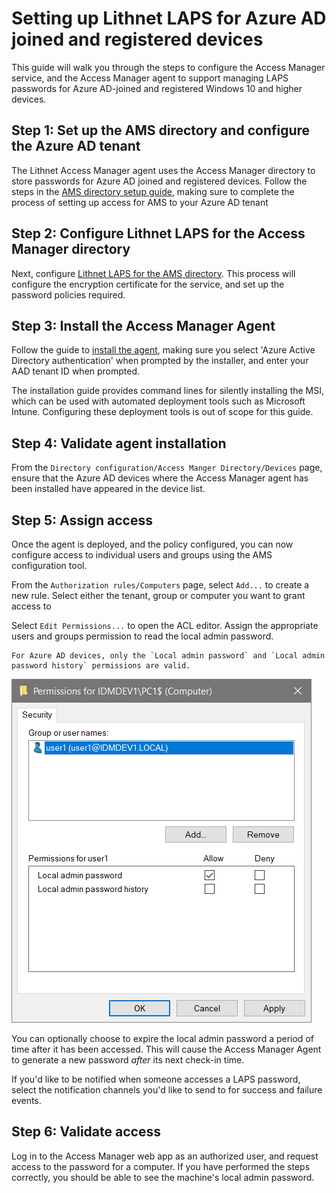 # Setting up Lithnet LAPS for Azure AD joined and registered devices

This guide will walk you through the steps to configure the Access Manager service, and the Access Manager agent to support managing LAPS passwords for Azure AD-joined and registered Windows 10 and higher devices.

## Step 1: Set up the AMS directory and configure the Azure AD tenant

The Lithnet Access Manager agent uses the Access Manager directory to store passwords for Azure AD joined and registered devices. Follow the steps in the [AMS directory setup guide](setting-up-the-ams-directory.md), making sure to complete the process of setting up access for AMS to your Azure AD tenant

## Step 2: Configure Lithnet LAPS for the Access Manager directory

Next, configure [Lithnet LAPS for the AMS directory](configuring-lithnet-laps-for-the-ams-directory.md). This process will configure the encryption certificate for the service, and set up the password policies required.

## Step 3: Install the Access Manager Agent

Follow the guide to [install the agent](../../../installation/installing-the-access-manager-agent/installing-the-access-manager-agent-windows.md), making sure you select 'Azure Active Directory authentication' when prompted by the installer, and enter your AAD tenant ID when prompted.

The installation guide provides command lines for silently installing the MSI, which can be used with automated deployment tools such as Microsoft Intune. Configuring these deployment tools is out of scope for this guide.

## Step 4: Validate agent installation

From the `Directory configuration/Access Manger Directory/Devices` page, ensure that the Azure AD devices where the Access Manager agent has been installed have appeared in the device list.

## Step 5: Assign access

Once the agent is deployed, and the policy configured, you can now configure access to individual users and groups using the AMS configuration tool.

From the `Authorization rules/Computers` page, select `Add...` to create a new rule. Select either the tenant, group or computer you want to grant access to

Select `Edit Permissions...` to open the ACL editor. Assign the appropriate users and groups permission to read the local admin password.

```
For Azure AD devices, only the `Local admin password` and `Local admin password history` permissions are valid.
```

![](../../../images/ui-page-authz-editsecurity-laps-only.png)

You can optionally choose to expire the local admin password a period of time after it has been accessed. This will cause the Access Manager Agent to generate a new password _after_ its next check-in time.

If you'd like to be notified when someone accesses a LAPS password, select the notification channels you'd like to send to for success and failure events.

## Step 6: Validate access

Log in to the Access Manager web app as an authorized user, and request access to the password for a computer. If you have performed the steps correctly, you should be able to see the machine's local admin password.
